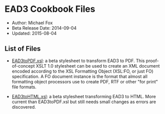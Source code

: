 EAD3 Cookbook Files
===================

* Author: Michael Fox
* Beta Release Date: 2014-09-04
* Updated: 2015-08-04

List of Files
-------------

* [EAD3toPDF.xsl](https://github.com/saa-ead-roundtable/ead3-stylesheets/original-ead3-cookbook/EAD3toPDF.xsl): a beta stylesheet to transform EAD3 to PDF. This proof-of-concept XSLT 1.0 stylesheet can be used to create an XML document encoded according to the XSL Formatting Object (XSL:FO, or just FO) specification. A FO document instance is the format that almost all formatting object processors use to create PDF, RTF or other "for print" file formats.

* [EAD3toHTML.xsl](https://github.com/saa-ead-roundtable/ead3-stylesheets/blob/master/original-ead3-cookbook/EAD3toHTML.xsl): a beta stylesheet transforming EAD3 to HTML. More current than EAD3toPDF.xsl but still needs small changes as errors are discovered.
